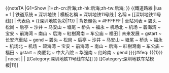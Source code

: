 <noinclude>
{{noteTA
|G1=Show
|1=zh-cn:后海;zh-hk:后海;zh-tw:后海;
}}</noinclude>
{{鐵道路線 |lua = 1 | 铁道系统 = 深圳地铁
| 模板名稱 = 深圳地铁11号线
| 名稱 = [[深圳地铁11号线]]
| 代表色 = {{深圳地铁色彩|11}}
| 背景顏色 = #FFFFFF
| 車站列表 = 
碧头 ~ 松岗 ~ 后亭 ~ 沙井 ~ 马安山 ~ 塘尾 ~ 桥头 ~ 福永 ~ 机场北 ~ 机场 ~ 碧海湾 ~ 宝安 ~ 前海湾 ~ 南山 ~ 后海 ~ 紅樹灣南 ~ 车公庙 ~ 福田
| 未来发展 =
gstart ~ 长安汽車站 ~ gend ~ 碧头 ~ 松岗 ~ 后亭 ~ 沙井 ~ 马安山 ~ 塘尾 ~ 桥头 ~ 福永 ~ 机场北 ~ 机场 ~ 碧海湾 ~ 宝安 ~ 前海湾 ~ 南山 ~ 后海 ~ 紅樹灣南 ~ 车公庙 ~ 福田 ~ gstart ~ 岗厦北 ~ 中大八院 ~ 华强南 ~ 红岭南 ~ gend
}}<includeonly>{{#ifeq: {{{1}}} | nocat | <!--空--> | [[Category:深圳地铁11号线车站]] }}</includeonly>
<noinclude>
[[Category:深圳地铁车站模板|11]]
</noinclude>